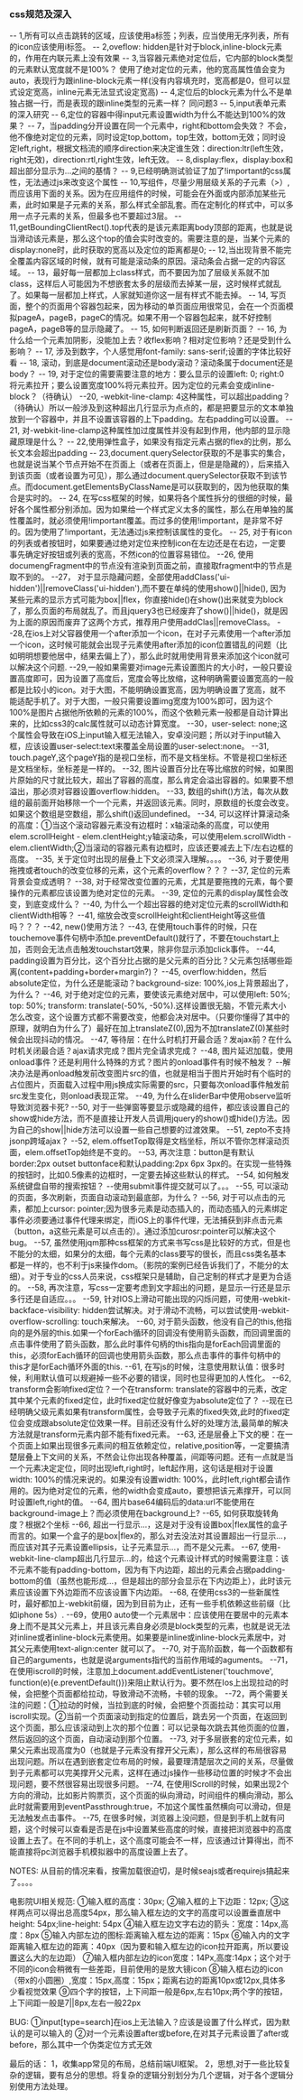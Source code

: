 ### css规范及深入
-- 1,所有可以点击跳转的区域，应该使用a标签；列表，应当使用无序列表，所有的icon应该使用i标签。
-- 2,oveflow: hidden是针对于block,inline-block元素的，作用在内联元素上没有效果
-- 3,当容器元素绝对定位后，它内部的block类型的元素默认宽度就不是100%？
	使用了绝对定位的元素，他的宽高属性值会变为auto，表现行为跟inline-block元素一样(没有内容填充时，宽高都是0，但可以显式设定宽高，inline元素无法显式设定宽高)
-- 4,定位后的block元素为什么不是单独占据一行，而是表现的跟inline类型的元素一样？
	同问题3
-- 5,input表单元素的深入研究
-- 6,定位的容器中得input元素设置width为什么不能达到100%的效果？
-- 7，当padding分开设置在同一个元素中，right和bottom会失效？
	不会，他不像绝对定位的元素，同时设定top,bottom，top生效，bottom无效；同时设定left,right，根据文档流的顺序direction来决定谁生效：direction:ltr(left生效，right无效)，direction:rtl,right生效，left无效。
-- 8,display:flex，display:box和超出部分显示为...之间的基情？
-- 9,已经明确测试验证了加了!important的css属性，无法通过js来改变这个属性
-- 10,写组件，尽量少用层级关系的子元素（>）,而应该用下面的关系。因为在应用组件的时候，可能会在外面或内部添加某些元素，此时如果是子元素的关系，那么样式全部乱套。而在定制化的样式中，可以多用一点子元素的关系，但最多也不要超过3层。
-- 11,getBoundingClientRect().top代表的是该元素距离body顶部的距离，也就是说当滑动该元素是，那么这个top的值会实时改变的。需要注意的是，当某个元素的display:none时，此时获取的宽高以及定位的距离都是0;
-- 12,当出现背景不能完全覆盖内容区域的时候，就有可能是滚动条的原因。滚动条会占据一定的内容区域。
-- 13，最好每一层都加上class样式，而不要因为加了层级关系就不加class，这样后人可能因为不想嵌套太多的层级而去掉某一层，这时候样式就乱了。如果每一层都加上样式，人家就知道你这一层有样式不能去掉。
-- 14, 写页面，整个的页面用个容器包起来，因为移动的单页面应用很常见，会在一个页面模拟pageA，pageB，pageC的情况。如果不用一个容器包起来，就不好控制pageA，pageB等的显示隐藏了。
-- 15, 如何判断返回还是刷新页面？
-- 16, 为什么给一个元素加阴影，没能加上去？收flex影响？相对定位影响？还是受到什么影响？
-- 17, 涉及到数字，个人感觉用font-family: sans-serif;设置的字体比较好看
-- 18, 滚动，到底是document滚动还是body滚动？滚动条属于document还是body？
-- 19, 对于定位的需要需要注意的地方：要么显示的设置left: 0; right:0 将元素拉开；要么设置宽度100%将元素拉开。因为定位的元素会变成inline-block？（待确认）
--20, -webkit-line-clamp: 4这种属性，可以超出padding？（待确认）所以一般涉及到这种超出几行显示为点点的，都是把要显示的文本单独放到一个容器中，并且不设置该容器的上下padding。左右padding可以设置。
-- 21, 对-webkit-line-clamp这种属性加过度属性并没有起到作用，他内部的显示隐藏原理是什么？
-- 22,使用弹性盒子，如果没有指定元素占据的flex的比例，那么长文本会超出padding
-- 23,document.querySelector获取的不是事实的集合，也就是说当某个节点开始不在页面上（或者在页面上，但是是隐藏的），后来插入到该页面（或者设置为可见），那么通过document.querySelector获取不到该节点。而document.getElementsByClassName是可以获取到的，因为他获取的集合是实时的。
-- 24, 在写css框架的时候，如果将各个属性拆分的很细的时候，最好各个属性都分别添加。因为如果给一个样式定义太多的属性，那么在用单独的属性覆盖时，就必须使用!important覆盖。而过多的使用!important，是非常不好的。因为使用了!important，无法通过js来控制该属性的变化。
-- 25, 对于有icon的列表或者按钮时，如果要通过绝对定位来控制icon在左边还是在右边，一定要事先确定好按钮或列表的宽高，不然icon的位置容易错位。
--26, 使用documengFragment中的节点没有渲染到页面之前，直接取fragment中的节点是取不到的。
--27， 对于显示隐藏问题，全部使用addClass('ui-hidden')||removeClass('ui-hidden'),而不要在单纯的使用show()||hide(), 因为某些元素的显示方式可能为box||flex，你直接hide()在show()出来就变为block了，那么页面的布局就乱了。而且jquery3也已经废弃了show()||hide()，就是因为上面的原因而废弃了这两个方式，推荐用户使用addClas||removeClass。
--28,在ios上对父容器使用一个after添加一个icon，在对子元素使用一个after添加一个icon，这时候可能就会出现子元素使用after添加的icon位置错乱的问题（比如明明想要他居中，结果去偏上了），那么此时就用使用背景来添加这个icon就可以解决这个问题.
--29,一般如果需要对image元素设置图片的大小时，一般只要设置高度即可，因为设置了高度后，宽度会等比放缩，这种明确需要设置宽高的一般都是比较小的icon。对于大图，不能明确设置宽高，因为明确设置了宽高，就不能适配手机了。对于大图，一般只需要设置img宽度为100%即可，因为这个100%是图片占据他所依赖的元素的100%，而这个依赖元素一般都是自动计算出来的，比如css3的calc属性就可以动态计算宽度。
--30，user-select: none;这个属性会导致在iOS上input输入框无法输入，安卓没问题；所以对于input输入框，应该设置user-select:text来覆盖全局设置的user-select:none。
--31, touch.pageY,这个pageY指的是视口坐标，而不是文档坐标。不管是视口坐标还是文档坐标，坐标差是一样的。
--32, 图片设置百分比在等比缩放的时候，如果图片原始的尺寸就比较大，超出了容器的高度，那么肯定会溢出容器的。如果要不想溢出，那必须对容器设置overflow:hidden。
--33, 数组的shift()方法，每次从数组的最前面开始移除一个一个元素，并返回该元素。同时，原数组的长度会改变。如果这个数组是空数组，那么shift()返回undefined。
--34, 可以这样计算滚动条的高度：①当这个滚动容器元素没有边框时：x轴滚动条的高度，可以使用elem.scrollHeight - elem.clentHeight;y轴滚动条，可以使用elem.scrollWidth - elem.clientWidth;②当滚动的容器元素有边框时，应该还要减去上下/左右边框的高度。
--35, 关于定位时出现的层叠上下文必须深入理解。。。。
--36, 对于要使用拖拽或者touch的改变位移的元素，这个元素的overflow？？？
--37, 定位的元素背景会变成透明？
--38, 对于经常改变位置的元素，尤其是要拖拽的元素，每个要操作的元素都应该设置为绝对定位的元素。
--39, 定位的元素的display属性会改变，到底变成什么？
--40, 为什么一个超出容器的绝对定位元素的scrollWidth和clientWidth相等？
--41, 缩放会改变scrollHeight和clientHeight等这些值吗？？？
--42, new()使用方法？
--43, 在使用touch事件的时候，只在touchemove事件句柄中添加e.preventDefault()就行了，不要在touchstart上加，否则会无法点击触发touchstart效果，除非你显示添加click事件。
--44, padding设置为百分比，这个百分比占据的是父元素的百分比？父元素包括哪些距离(content+padding+border+margin?)？
--45, overflow:hidden，然后absolute定位，为什么还是能滚动？background-size: 100%,ios上背景超出了，为什么？
--46, 对于绝对定位的元素，要使该元素绝对居中，可以使用left: 50%; top: 50%; transform: translate(-50%, -50%).这样设置很无脑，不管元素大小怎么改变，这个设置方式都不需要改变，他都会决对居中。（只要你懂得了其中的原理，就明白为什么了）最好在加上translateZ(0),因为不加translateZ(0)某些时候会出现抖动的情况。
--47, 等待层：在什么时机打开最合适？发ajax前？在什么时机关闭最合适？ajax请求完成？图片完全请求完成？
--48, 图片延迟加载，使用onload事件？还是利用什么特殊的方式？图片的onload事件有时候不触发？
	--解决办法是再onload触发前改变图片src的值，也就是相当于图片开始时有个临时的占位图片，页面载入过程中用js换成实际需要的src，只要每次onload事件触发前src发生变化，则onload表现正常。
--49, 为什么在sliderBar中使用observe监听导致浏览器卡死?
--50, 对于一些弹窗等要显示或隐藏的组件，都应该设置自己的show或hide方法，而不是直接让开发人员调用jquery的show()或hide()方法。因为自己的show||hide方法可以设置一些自己想要的过渡效果。
--51, zepto不支持jsonp跨域ajax？
--52, elem.offsetTop取得是文档坐标，所以不管你怎样滚动页面，elem.offsetTop始终是不变的。
--53, 再次注意：button是有默认border:2px outset buttonface和默认padding:2px 6px 3px的。在实现一些特殊的按钮时，比如0.5像素的边框时，一定要去掉这些默认的样式。
--54, 如何触发系统键盘自带的搜索按钮？
	--使用submit事件提交就可以了。。。
--55, 可以滚动的页面，多次刷新，页面自动滚动到最底部，为什么？
--56, 对于可以点击的元素，都加上cursor: pointer;因为很多元素是动态插入的，而动态插入的元素绑定事件必须要通过事件代理来绑定，而iOS上的事件代理，无法捕获到非点击元素（button，a这些元素是可以点击的）。通过添加curosr:pointer可以解决这个bug。
--57, 虽然使用jqm那种css框架的方式来书写css是比较好的方式，但是也不能分的太细，如果分的太细，每个元素的class要写的很长，而且css类名基本都是一样的，也不利于js来操作dom。（影院的案例已经告诉我们了，不能分的太细）。对于专业的css人员来说，css框架只是辅助，自己定制的样式才是更为合适的。
--58, 再次注意，写css一定要考虑到文字超出的问题，是显示一行还是显示多行还是自适应。。。
--59, 针对IOS上滑动可能出现的闪烁问题，可使用-webkit-backface-visibility: hidden尝试解决。对于滑动不流畅，可以尝试使用-webkit-overflow-scrolling: touch来解决。
--60, 对于箭头函数，他没有自己的this,他指向的是外层的this.如果一个forEach循环的回调没有使用箭头函数，而回调里面的点击事件使用了箭头函数，那么此时事件句柄的this指向是forEach回调里面的this，必须forEach循环的回调也使用箭头函数，那么点击事件的事件句柄中的this才是forEach循环外面的this.
--61, 在写js的时候，注意使用默认值：很多时候，利用默认值可以规避掉一些不必要的错误，同时也显得更加的人性化。
--62, transform会影响fixed定位？一个在transform: translate的容器中的元素，改定其中某个元素的fixed定位，此时fixed定位就好像变为absolute定位了？
	--现在已经明确父级元素如果有transform属性，会导致子元素的fixed失效,此时的fixed定位会变成跟absolute定位效果一样。目前还没有什么好的处理方法,最简单的解决方法就是transform元素内部不能有fixed元素。
--63, 还是层叠上下文的梗：在一个页面上如果出现很多元素间的相互依赖定位，relative,position等，一定要搞清楚层叠上下文间的关系，不然会让你出现各种覆盖，间距等问题。还有一点就是当一个元素决定定位，同时出现left,right时，left起作用，这句话是相对于设置width: 100%的情况来说的。如果没有设置width: 100%，此时left,right都会请作用的。因为绝对定位的元素，他的width会变成auto，要想把该元素撑开，可以同时设置left,right的值。
--64, 图片base64编码后的data:url不能使用在background-image上？而必须使用在background上?
--65, 如何获取旋转角度？根据2个坐标
--66, 超出一行显示...，这是对于没有设置box|flex属性的盒子而言的。如果一个盒子的是box|flex的，那么对去没法对其设置超出一行显示...，而应该对其子元素设置ellipsis，让子元素显示...，而不是父元素。
--67, 使用-webkit-line-clamp超出几行显示...的，给这个元素设计样式的时候需要注意：该不元素不能有padding-bottom，因为有下内边距，超出的元素会占据padding-bottom的值（虽然也能形成...，但是超出的部分会显示在下内边距上），此时该元素应该设置下外边距而不应该设置下内边距。
--68, 在使用css3的一些新属性时，最好都加上-webkit前缀，因为到目前为止，还有一些手机依赖这些前缀（比如iphone 5s）.
--69，使用0 auto使一个元素居中：应该使用在要居中的元素本身上而不是其父元素上，并且该元素自身必须是block类型的元素，也就是说无法对inline或者inline-block元素使用。如果要是inline或inline-block元素居中，对其父元素使用text-align:center 就可以了。
--70, 对于高阶函数，每一个函数都有自己的arguments，也就是说arguments指代的当前作用域的aguments。
--71， 在使用iscroll的时候，注意加上document.addEventListener('touchmove', function(e){e.preventDefault()})来阻止默认行为。要不然在Ios上出现拉动的时候，会把整个页面都给拉动，导致滑动不流畅，卡顿的现象。
--72，两个需要关注的问题：①拉动的时候，当拉到底的时候，会把整个页面拉动：其实可以用iscroll实现。②当前一个页面滚动到指定的位置后，跳去另一个页面，在返回到这个页面，那么应该滚动到上次的那个位置：可以记录每次跳去其他页面的位置，然后返回的这个页面，自动滚动到那个位置。
--73, 对于多层嵌套的定位元素，如果父元素出现高度为0（也就是子元素没有撑开父元素），那么这样的布局很容易出现问题。所以在遇到嵌套定位布局的时候，最要理清楚层次之间的关系，尽量做到子元素都可以完美撑开父元素，这样在通过js操作一些移动位置的时候才不会出现问题，要不然很容易出现很多问题。
--74, 在使用IScroll的时候，如果出现2个方向的滑动，比如影片购票页，这个页面的纵向滑动，时间组件的横向滑动，那么此时就需要用到eventPassthrough:true，不加这个属性虽然横向可以滑动，但是无法触发点击事件。
--75, 在很多时候，浏览器上没问题，但是到手机上就有问题，这个时候可以查看是否是在js中设置某些高度的时候，直接把浏览器中的高度设置上去了。在不同的手机上，这个高度可能会不一样，应该通过计算得出，而不能直接将pc浏览器手机模拟器中的高度设置上去了。







NOTES: 从目前的情况来看，按需加载很迫切，是时候seajs或者requirejs搞起来了。。。。


电影院UI相关规范:
	①输入框的高度：30px;
	②输入框的上下边距：12px;
	③这样两点可以得出总高度54px，那么输入框左边的文字的高度可以设置垂直居中height: 54px;line-height: 54px
	④输入框左边文字右边的箭头：宽度：14px,高度：8px
	⑤输入内部左边的图标:距离输入框左边的距离：15px
	⑥输入内的文字距离输入框左边的距离：40px（因为要和输入框左边的icon拉开距离，所以要设置这么大的左边距）
	⑦输入框内部左边的icon宽度：14Px,高度:14px；这个对于不同的icon会稍微有一些差距，目前使用的是放大镜icon
	⑧输入框右边的icon（带x的小圆圈）,宽度：15px,高度：15px；距离右边的距离10px或12px,具体多少看视觉效果
	⑨四个字的按钮，上下间距一般是6px,左右10px;两个字的按钮，上下间距一般是7||8px,左右一般22px




BUG: 
	①input[type=search]在ios上无法输入？应该是设置了什么样式，因为默认的是可以输入的
	②对一个元素设置after或before,在对其子元素设置了after或before，那么其中一个伪类定位方式无效




最后的话：
1，收集app常见的布局，总结前端UI框架。
2，思想,对于一些比较复杂的逻辑，要有总分的思想。将复杂的逻辑分别划分为几个逻辑，对于各个逻辑分别使用方法处理。

